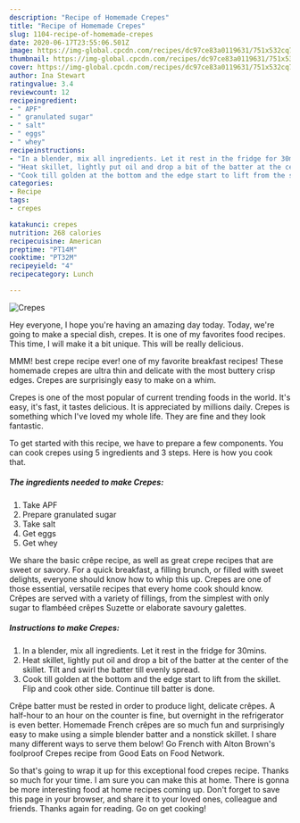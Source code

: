 ```yaml
---
description: "Recipe of Homemade Crepes"
title: "Recipe of Homemade Crepes"
slug: 1104-recipe-of-homemade-crepes
date: 2020-06-17T23:55:06.501Z
image: https://img-global.cpcdn.com/recipes/dc97ce83a0119631/751x532cq70/crepes-recipe-main-photo.jpg
thumbnail: https://img-global.cpcdn.com/recipes/dc97ce83a0119631/751x532cq70/crepes-recipe-main-photo.jpg
cover: https://img-global.cpcdn.com/recipes/dc97ce83a0119631/751x532cq70/crepes-recipe-main-photo.jpg
author: Ina Stewart
ratingvalue: 3.4
reviewcount: 12
recipeingredient:
- " APF"
- " granulated sugar"
- " salt"
- " eggs"
- " whey"
recipeinstructions:
- "In a blender, mix all ingredients. Let it rest in the fridge for 30mins."
- "Heat skillet, lightly put oil and drop a bit of the batter at the center of the skillet. Tilt and swirl the batter till evenly spread."
- "Cook till golden at the bottom and the edge start to lift from the skillet. Flip and cook other side. Continue till batter is done."
categories:
- Recipe
tags:
- crepes

katakunci: crepes 
nutrition: 268 calories
recipecuisine: American
preptime: "PT14M"
cooktime: "PT32M"
recipeyield: "4"
recipecategory: Lunch

---
```



![Crepes](https://img-global.cpcdn.com/recipes/dc97ce83a0119631/751x532cq70/crepes-recipe-main-photo.jpg)

Hey everyone, I hope you're having an amazing day today. Today, we're going to make a special dish, crepes. It is one of my favorites food recipes. This time, I will make it a bit unique. This will be really delicious.

MMM! best crepe recipe ever! one of my favorite breakfast recipes! These homemade crepes are ultra thin and delicate with the most buttery crisp edges. Crepes are surprisingly easy to make on a whim.

Crepes is one of the most popular of current trending foods in the world. It's easy, it's fast, it tastes delicious. It is appreciated by millions daily. Crepes is something which I've loved my whole life. They are fine and they look fantastic.


To get started with this recipe, we have to prepare a few components. You can cook crepes using 5 ingredients and 3 steps. Here is how you cook that.

<!--inarticleads1-->

##### The ingredients needed to make Crepes:

1. Take  APF
1. Prepare  granulated sugar
1. Take  salt
1. Get  eggs
1. Get  whey


We share the basic crêpe recipe, as well as great crepe recipes that are sweet or savory. For a quick breakfast, a filling brunch, or filled with sweet delights, everyone should know how to whip this up. Crepes are one of those essential, versatile recipes that every home cook should know. Crêpes are served with a variety of fillings, from the simplest with only sugar to flambéed crêpes Suzette or elaborate savoury galettes. 

<!--inarticleads2-->

##### Instructions to make Crepes:

1. In a blender, mix all ingredients. Let it rest in the fridge for 30mins.
1. Heat skillet, lightly put oil and drop a bit of the batter at the center of the skillet. Tilt and swirl the batter till evenly spread.
1. Cook till golden at the bottom and the edge start to lift from the skillet. Flip and cook other side. Continue till batter is done.


Crêpe batter must be rested in order to produce light, delicate crêpes. A half-hour to an hour on the counter is fine, but overnight in the refrigerator is even better. Homemade French crêpes are so much fun and surprisingly easy to make using a simple blender batter and a nonstick skillet. I share many different ways to serve them below! Go French with Alton Brown&#39;s foolproof Crepes recipe from Good Eats on Food Network. 

So that's going to wrap it up for this exceptional food crepes recipe. Thanks so much for your time. I am sure you can make this at home. There is gonna be more interesting food at home recipes coming up. Don't forget to save this page in your browser, and share it to your loved ones, colleague and friends. Thanks again for reading. Go on get cooking!
